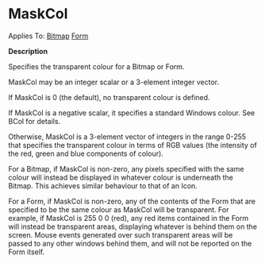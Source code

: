 



<h1 class="heading"><span class="name">MaskCol</span></h1>

Applies To: [Bitmap](../a-z/bitmap.md) [Form](../a-z/form.md)


**Description**


Specifies the transparent colour for a Bitmap or Form.


MaskCol may be an integer scalar or a 3-element integer vector.


If MaskCol is 0 (the default), no transparent colour is defined.


If MaskCol is a negative scalar, it specifies a standard Windows colour. See BCol for details.


Otherwise, MaskCol is a 3-element vector of integers in the range 0-255 that specifies the transparent colour in terms of RGB values (the intensity of the red, green and blue components of colour).


For a Bitmap, if MaskCol is non-zero, any pixels specified with the same colour will instead be displayed in whatever colour is underneath the Bitmap. This achieves similar behaviour to that of an Icon.


For a Form, if MaskCol is non-zero, any of the contents of the Form that are specified to be the same colour as MaskCol will be transparent. For example, if MaskCol is 255 0 0 (red), any red items contained in the Form will instead be transparent areas, displaying whatever is behind them on the screen. Mouse events generated over such transparent areas will be passed to any other windows behind them, and will not be reported on the Form itself.


